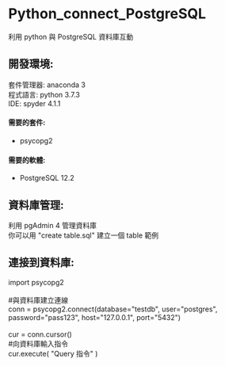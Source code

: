 # Python_connect_PostgreSQL
利用 python 與 PostgreSQL 資料庫互動</br>

<h2>開發環境:</h2>
套件管理器: anaconda 3</br>
程式語言: python 3.7.3</br>
IDE: spyder 4.1.1</br>
<h4>需要的套件: </h4>
<ul>
<li>psycopg2</li>
</ul>

<h4>需要的軟體: </h4>
<ul>
<li>PostgreSQL 12.2</li>
</ul>

<h2>資料庫管理:</h2>
利用 pgAdmin 4 管理資料庫</br>
你可以用 "create table.sql" 建立一個 table 範例</br>

<h2>連接到資料庫:</h2>
<div>
  import psycopg2</br></br>
  #與資料庫建立連線</br>
  conn = psycopg2.connect(database="testdb", user="postgres", password="pass123", host="127.0.0.1", port="5432")</br></br>
  cur = conn.cursor()</br>
  #向資料庫輸入指令</br>
  cur.execute( "Query 指令" )</br></br>
</div>
